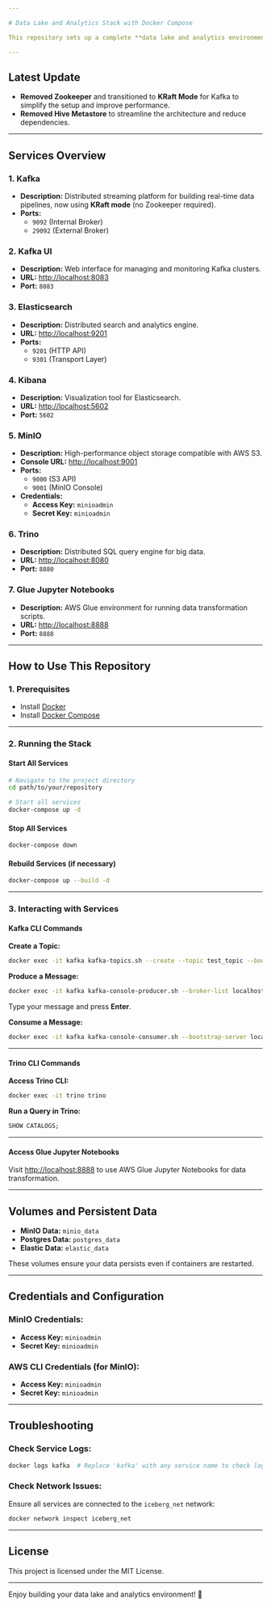 ```yaml
---

# Data Lake and Analytics Stack with Docker Compose

This repository sets up a complete **data lake and analytics environment** using Docker Compose. It integrates multiple services like **Kafka**, **Trino**, **Spark**, **MinIO**, **Elasticsearch**, **Kibana**, and **Glue Jupyter Notebooks** for seamless data ingestion, querying, and analytics.

---
```


## **Latest Update**
- **Removed Zookeeper** and transitioned to **KRaft Mode** for Kafka to simplify the setup and improve performance.
- **Removed Hive Metastore** to streamline the architecture and reduce dependencies.

---

## **Services Overview**

### 1. **Kafka**
- **Description:** Distributed streaming platform for building real-time data pipelines, now using **KRaft mode** (no Zookeeper required).
- **Ports:** 
  - `9092` (Internal Broker)
  - `29092` (External Broker)

### 2. **Kafka UI**
- **Description:** Web interface for managing and monitoring Kafka clusters.
- **URL:** [http://localhost:8083](http://localhost:8083)
- **Port:** `8083`

### 3. **Elasticsearch**
- **Description:** Distributed search and analytics engine.
- **URL:** [http://localhost:9201](http://localhost:9201)
- **Ports:** 
  - `9201` (HTTP API)
  - `9301` (Transport Layer)

### 4. **Kibana**
- **Description:** Visualization tool for Elasticsearch.
- **URL:** [http://localhost:5602](http://localhost:5602)
- **Port:** `5602`

### 5. **MinIO**
- **Description:** High-performance object storage compatible with AWS S3.
- **Console URL:** [http://localhost:9001](http://localhost:9001)
- **Ports:** 
  - `9000` (S3 API)
  - `9001` (MinIO Console)
- **Credentials:**
  - **Access Key:** `minioadmin`
  - **Secret Key:** `minioadmin`

### 6. **Trino**
- **Description:** Distributed SQL query engine for big data.
- **URL:** [http://localhost:8080](http://localhost:8080)
- **Port:** `8080`

### 7. **Glue Jupyter Notebooks**
- **Description:** AWS Glue environment for running data transformation scripts.
- **URL:** [http://localhost:8888](http://localhost:8888)
- **Port:** `8888`

---

## **How to Use This Repository**

### **1. Prerequisites**
- Install [Docker](https://docs.docker.com/get-docker/)
- Install [Docker Compose](https://docs.docker.com/compose/install/)

---

### **2. Running the Stack**

#### **Start All Services**
```bash
# Navigate to the project directory
cd path/to/your/repository

# Start all services
docker-compose up -d
```

#### **Stop All Services**
```bash
docker-compose down
```

#### **Rebuild Services (if necessary)**
```bash
docker-compose up --build -d
```

---

### **3. Interacting with Services**

#### **Kafka CLI Commands**

**Create a Topic:**
```bash
docker exec -it kafka kafka-topics.sh --create --topic test_topic --bootstrap-server localhost:9092
```

**Produce a Message:**
```bash
docker exec -it kafka kafka-console-producer.sh --broker-list localhost:9092 --topic test_topic
```
Type your message and press **Enter**.

**Consume a Message:**
```bash
docker exec -it kafka kafka-console-consumer.sh --bootstrap-server localhost:9092 --topic test_topic --from-beginning
```

---

#### **Trino CLI Commands**

**Access Trino CLI:**
```bash
docker exec -it trino trino
```

**Run a Query in Trino:**
```sql
SHOW CATALOGS;
```

---

#### **Access Glue Jupyter Notebooks**
Visit [http://localhost:8888](http://localhost:8888) to use AWS Glue Jupyter Notebooks for data transformation.

---

## **Volumes and Persistent Data**

- **MinIO Data:** `minio_data`
- **Postgres Data:** `postgres_data`
- **Elastic Data:** `elastic_data`

These volumes ensure your data persists even if containers are restarted.

---

## **Credentials and Configuration**

### **MinIO Credentials:**
- **Access Key:** `minioadmin`
- **Secret Key:** `minioadmin`

### **AWS CLI Credentials (for MinIO):**
- **Access Key:** `minioadmin`
- **Secret Key:** `minioadmin`

---

## **Troubleshooting**

### **Check Service Logs:**
```bash
docker logs kafka  # Replace 'kafka' with any service name to check logs
```

### **Check Network Issues:**
Ensure all services are connected to the `iceberg_net` network:
```bash
docker network inspect iceberg_net
```

---

## **License**

This project is licensed under the MIT License.

---

Enjoy building your data lake and analytics environment! 🚀

